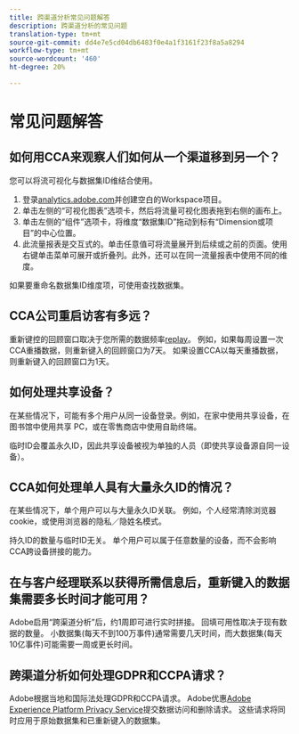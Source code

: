 ```yaml
---
title: 跨渠道分析常见问题解答
description: 跨渠道分析的常见问题
translation-type: tm+mt
source-git-commit: dd4e7e5cd04db6483f0e4a1f3161f23f8a5a8294
workflow-type: tm+mt
source-wordcount: '460'
ht-degree: 20%

---
```



# 常见问题解答

## 如何用CCA来观察人们如何从一个渠道移到另一个？

您可以将流可视化与数据集ID维结合使用。

1. 登录[analytics.adobe.com](https://analytics.adobe.com)并创建空白的Workspace项目。
2. 单击左侧的“可视化图表”选项卡，然后将流量可视化图表拖到右侧的画布上。
3. 单击左侧的“组件”选项卡，将维度“数据集ID”拖动到标有“Dimension或项目”的中心位置。
4. 此流量报表是交互式的。单击任意值可将流量展开到后续或之前的页面。使用右键单击菜单可展开或折叠列。此外，还可以在同一流量报表中使用不同的维度。

如果要重命名数据集ID维度项，可使用查找数据集。

## CCA公司重启访客有多远？

重新键控的回顾窗口取决于您所需的数据频率[replay](replay.md)。 例如，如果每周设置一次CCA重播数据，则重新键入的回顾窗口为7天。 如果设置CCA以每天重播数据，则重新键入的回顾窗口为1天。

## 如何处理共享设备？

在某些情况下，可能有多个用户从同一设备登录。例如，在家中使用共享设备，在图书馆中使用共享 PC，或在零售商店中使用自助终端。

临时ID会覆盖永久ID，因此共享设备被视为单独的人员（即使共享设备源自同一设备）。

## CCA如何处理单人具有大量永久ID的情况？

在某些情况下，单个用户可以与大量永久ID关联。 例如，个人经常清除浏览器cookie，或使用浏览器的隐私／隐姓名模式。

持久ID的数量与临时ID无关。 单个用户可以属于任意数量的设备，而不会影响CCA跨设备拼接的能力。

## 在与客户经理联系以获得所需信息后，重新键入的数据集需要多长时间才能可用？

Adobe启用“跨渠道分析”后，约1周即可进行实时拼接。 回填可用性取决于现有数据的数量。 小数据集(每天不到100万事件)通常需要几天时间，而大数据集(每天10亿事件)可能需要一周或更长时间。

## 跨渠道分析如何处理GDPR和CCPA请求？

Adobe根据当地和国际法处理GDPR和CCPA请求。 Adobe优惠[Adobe Experience Platform Privacy Service](https://experienceleague.adobe.com/docs/experience-platform/privacy/home.html)提交数据访问和删除请求。 这些请求将同时应用于原始数据集和已重新键入的数据集。
